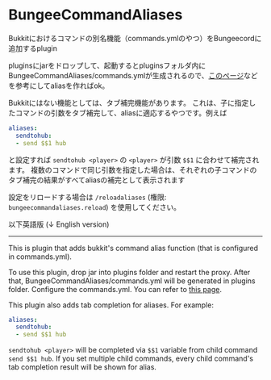 # BungeeCommandAliases
Bukkitにおけるコマンドの別名機能（commands.ymlのやつ）をBungeecordに追加するplugin

pluginsにjarをドロップして、起動するとpluginsフォルダ内にBungeeCommandAliases/commands.ymlが生成されるので、[このページ](https://www.spigotmc.org/go/commands-yml)などを参考にしてaliasを作ればok。

Bukkitにはない機能としては、タブ補完機能があります。
これは、子に指定したコマンドの引数をタブ補完して、aliasに適応するやつです。例えば

```yml
aliases:
  sendtohub:
  - send $$1 hub
```

と設定すれば `sendtohub <player>` の `<player>` が引数 `$$1` に合わせて補完されます。
複数のコマンドで同じ引数を指定した場合は、それぞれの子コマンドのタブ補完の結果がすべてaliasの補完として表示されます

設定をリロードする場合は
`/reloadaliases` (権限: `bungeecommandaliases.reload`)
を使用してください。


以下英語版 (↓ English version)

--- 

This is plugin that adds bukkit's command alias function (that is configured in commands.yml).

To use this plugin, drop jar into plugins folder and restart the proxy. After that, BungeeCommandAliases/commands.yml will be generated in plugins folder. Configure the commands.yml. You can refer to [this page](https://www.spigotmc.org/go/commands-yml).

This plugin also adds tab completion for aliases. For example:

```yml
aliases:
  sendtohub:
  - send $$1 hub
```

`sendtohub <player>` will be completed via `$$1` variable from child command `send $$1 hub`.
If you set multiple child commands, every child command's tab completion result will be shown for alias.
